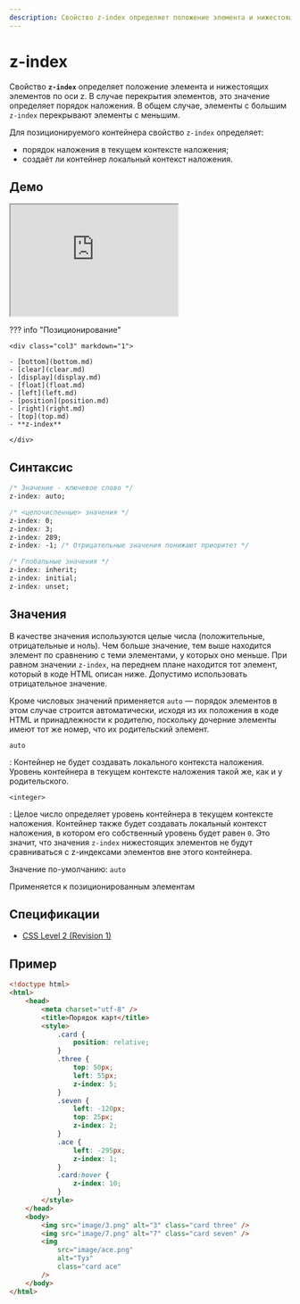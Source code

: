 ```yaml
---
description: Свойство z-index определяет положение элемента и нижестоящих элементов по оси z
---
```


# z-index

Свойство **`z-index`** определяет положение элемента и нижестоящих элементов по оси z. В случае перекрытия элементов, это значение определяет порядок наложения. В общем случае, элементы с большим `z-index` перекрывают элементы с меньшим.

Для позиционируемого контейнера свойство `z-index` определяет:

-   порядок наложения в текущем контексте наложения;
-   создаёт ли контейнер локальный контекст наложения.

## Демо

<iframe class="interactive is-default-height" height="200" src="https://interactive-examples.mdn.mozilla.net/pages/css/z-index.html" title="MDN Web Docs Interactive Example" loading="lazy" data-readystate="complete"></iframe>

??? info "Позиционирование"

    <div class="col3" markdown="1">

    - [bottom](bottom.md)
    - [clear](clear.md)
    - [display](display.md)
    - [float](float.md)
    - [left](left.md)
    - [position](position.md)
    - [right](right.md)
    - [top](top.md)
    - **z-index**

    </div>

## Синтаксис

```css
/* Значение - ключевое слово */
z-index: auto;

/* <целочисленные> значения */
z-index: 0;
z-index: 3;
z-index: 289;
z-index: -1; /* Отрицательные значения понижают приоритет */

/* Глобальные значения */
z-index: inherit;
z-index: initial;
z-index: unset;
```

## Значения

В качестве значения используются целые числа (положительные, отрицательные и ноль). Чем больше значение, тем выше находится элемент по сравнению с теми элементами, у которых оно меньше. При равном значении `z-index`, на переднем плане находится тот элемент, который в коде HTML описан ниже. Допустимо использовать отрицательное значение.

Кроме числовых значений применяется `auto` — порядок элементов в этом случае строится автоматически, исходя из их положения в коде HTML и принадлежности к родителю, поскольку дочерние элементы имеют тот же номер, что их родительский элемент.

`auto`

: Контейнер не будет создавать локального контекста наложения. Уровень контейнера в текущем контексте наложения такой же, как и у родительского.

`<integer>`

: Целое число определяет уровень контейнера в текущем контексте наложения. Контейнер также будет создавать локальный контекст наложения, в котором его собственный уровень будет равен `0`. Это значит, что значения `z-index` нижестоящих элементов не будут сравниваться с z-индексами элементов вне этого контейнера.

Значение по-умолчанию: `auto`

Применяется к позиционированным элементам

## Спецификации

-   [CSS Level 2 (Revision 1)](http://www.w3.org/TR/CSS2/visuren.html#z-index)

## Пример

```html
<!doctype html>
<html>
    <head>
        <meta charset="utf-8" />
        <title>Порядок карт</title>
        <style>
            .card {
                position: relative;
            }
            .three {
                top: 50px;
                left: 55px;
                z-index: 5;
            }
            .seven {
                left: -120px;
                top: 25px;
                z-index: 2;
            }
            .ace {
                left: -295px;
                z-index: 1;
            }
            .card:hover {
                z-index: 10;
            }
        </style>
    </head>
    <body>
        <img src="image/3.png" alt="3" class="card three" />
        <img src="image/7.png" alt="7" class="card seven" />
        <img
            src="image/ace.png"
            alt="Туз"
            class="card ace"
        />
    </body>
</html>
```
